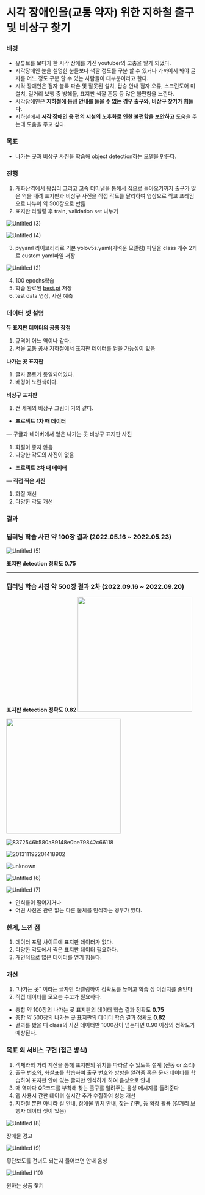 # 시각 장애인을(교통 약자) 위한 지하철 출구 및 비상구 찾기


### 배경

- 유튜브를 보다가 한 시각 장애를 가진 youtuber의 고충을 알게 되었다.
- 시각장애인 눈을 실명한 분들보다 색깔 정도를 구분 할 수 있거나 가까이서 봐야 글자를 어느 정도 구분 할 수 있는 사람들이 대부분이라고 한다.
- 시각 장애인은 점자 블록 파손 및 잘못된 설치, 탑승 안내 점자 오류, 스크린도어 미 설치, 길거리 보행 중 방해물, 표지판 색깔 혼동 등 많은 불편함을 느낀다.
- 시각장애인은 **지하철에 음성 안내를 들을 수 없는 경우 출구와, 비상구 찾기가 힘들다.**
- 지하철에서 **시각 장애인 용 편의 시설의 노후화로 인한 불편함을 보안하고** 도움을 주는데 도움을 주고 싶다.

### 목표

- 나가는 곳과 비상구 사진을 학습해 object detection하는 모델을 만든다.

### 진행

1. 개화산역에서 왕십리 그리고 고속 터미널을 통해서 집으로 돌아오기까지 출구가 많은 역을 내려 표지판과 비상구 사진을 직접 각도를 달리하여 영상으로 찍고 프레임으로 나누어 약 500장으로 만듦
2. 표지판 라벨링 후 train, validation set 나누기
    
![Untitled (3)](https://user-images.githubusercontent.com/87513112/196914709-9054c5c0-9f24-4da5-ab8b-464b20fc19a8.png)


![Untitled (4)](https://user-images.githubusercontent.com/87513112/196914734-dd973120-4504-400a-9505-fc90973390f7.png)
    
3. pyyaml 라이브러리로 기본 yolov5s.yaml(가벼운 모델링) 파일을 class 개수 2개로 custom yaml파일 저장
    
![Untitled (2)](https://user-images.githubusercontent.com/87513112/201474035-0678f8b7-f22b-4b9b-b361-065e178a7eff.png)

    
4. 100 epochs학습
5. 학습 완료된 [best.pt](http://best.pt) 저장
6. test data 영상, 사진 예측

### 데이터 셋 설명

**두 표지판 데이터의 공통 장점**

1. 규격이 어느 역이나 같다.
2. 서울 교통 공사 지하철에서 표지판 데이터를 얻을 가능성이 있음

**나가는 곳 표지판**

1. 글자 폰트가 통일되어있다.
2. 배경이 노란색이다.

**비상구 표지판**

1. 전 세계의 비상구 그림이 거의 같다.

- **프로젝트 1차 때 데이터**

— 구글과 네이버에서 얻은 나가는 곳 비상구 표지판 사진

1. 화질이 좋지 않음
2. 다양한 각도의 사진이 없음
- **프로젝트 2차 때 데이터**

— **직접 찍은 사진**

1. 화질 개선
2. 다양한 각도 개선

### 결과

### 딥러닝 학습 사진 약 100장 결과 (2022.05.16 ~ 2022.05.23)

![Untitled (5)](https://user-images.githubusercontent.com/87513112/201474047-7b134620-5efd-42a2-83fe-7a542944efd0.png)

**표지판 detection 정확도 0.75**

---

### 딥러닝 학습 사진 약 500장 결과 ****2차**** (**2022.09.16 ~ 2022.09.20**)


 **표지판 detection 정확도 0.82**
<img src=https://user-images.githubusercontent.com/87513112/196914873-a67c5b55-4987-41b4-8da4-fde3187365ed.jpg  width="300" height="300"/>

<img src=https://user-images.githubusercontent.com/87513112/196914990-487637f5-711d-457d-98f0-09730804d441.jpg  width="300" height="300"/>

![8372546b580a89148e0be79842c66118](https://user-images.githubusercontent.com/87513112/196914995-8b870361-0fd6-442d-afb7-d271f7c5b6fb.jpg)

![201311192201418902](https://user-images.githubusercontent.com/87513112/196914998-e59201e6-bf4f-4279-a1cd-a23fa22907ee.jpg)

![unknown](https://user-images.githubusercontent.com/87513112/196915000-c288dbfd-2836-490c-8e5c-3ddc36407c1f.png)

![Untitled (6)](https://user-images.githubusercontent.com/87513112/196915002-7199cca8-cce8-4e23-a218-c5f0078d6b27.png)

![Untitled (7)](https://user-images.githubusercontent.com/87513112/196915004-ccb874f1-cb09-409c-aa6f-11a4d02c738e.png)

- 인식률이 떨어지거나
- 어떤 사진은 관련 없는 다른 물체를 인식하는 경우가 있다.

### 한계, 느낀 점

1. 데이터 포털 사이트에 표지판 데이터가 없다.
2. 다양한 각도에서 찍은 표지판 데이터 필요하다.
3. 개인적으로 많은 데이터를 얻기 힘들다.

### 개선

1. “나가는 곳” 이라는 글자만 라벨링하여 정확도를 높이고 학습 상 이상치를 줄인다
2. 직접 데이터를 모으는 수고가 필요하다.

- 총합 약 100장의  나가는 곳 표지판의 데이터 학습 결과 정확도 **0.75**   
- 총합 약 500장의  나가는 곳 표지판의 데이터 학습 결과 정확도 **0.82**  
- 결과를 봤을 때 class의 사진 데이터만 1000장이 넘는다면 0.90 이상의 정확도가 예상된다.

### 목표 외 서비스 구현 (접근 방식)

1. 객체와의 거리 계산을 통해 표지판의 위치를 따라갈 수 있도록 설계 (진동 or 소리)
2. 출구 번호와, 화살표를 학습하여 출구 번호와 방향을 알려줌
혹은 문자 데이터를 학습하여 표지판 안에 있는 글자만 인식하게 하여 음성으로 안내
3. 매 역마다 QR코드를 부착해 찾는 출구를 알려주는 음성 메시지를 들려준다
4. 앱 사용시 간판 데이터 실시간 추가 수집하여 성능 개선
5. 지하철 뿐만 아니라 길 안내, 장애물 위치 안내, 찾는 간판, 등 확장 활용 (길거리 보행자 데이터 셋이 있음)

![Untitled (8)](https://user-images.githubusercontent.com/87513112/196915274-b0675682-daf8-4d39-be6c-49b75258c34c.png)

장애물 경고

![Untitled (9)](https://user-images.githubusercontent.com/87513112/196915296-2a41045f-557b-4a87-9aa4-a994267848d1.png)

횡단보도를 건너도 되는지 물어보면 안내 음성

![Untitled (10)](https://user-images.githubusercontent.com/87513112/196915325-c449c58f-0ac4-48e3-a46e-40e566d216e2.png)

원하는 상품 찾기
